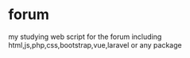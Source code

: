 # forum
my studying web script for the forum including html,js,php,css,bootstrap,vue,laravel or any package

